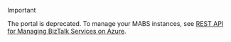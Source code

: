 > [!IMPORTANT]
> The portal is deprecated. To manage your MABS instances, see [REST API for Managing BizTalk Services on Azure](https://msdn.microsoft.com/library/azure/dn232347.aspx).